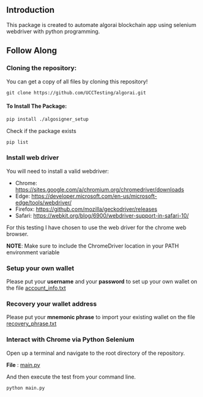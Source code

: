 
## Introduction
This package is created to automate algorai blockchain app using selenium webdriver with python programming. 

## Follow Along
### Cloning the repository:

You can get a copy of all files by cloning this repository!

```shell
git clone https://github.com/UCCTesting/algorai.git
```

#### To Install The Package:

```sh
pip install ./algosigner_setup
```

Check if the package exists
```sh
pip list
```

### Install web driver

You will need to install a valid webdriver:

* Chrome:	https://sites.google.com/a/chromium.org/chromedriver/downloads
* Edge:	https://developer.microsoft.com/en-us/microsoft-edge/tools/webdriver/
* Firefox:	https://github.com/mozilla/geckodriver/releases
* Safari:	https://webkit.org/blog/6900/webdriver-support-in-safari-10/

For this testing I have chosen to use the web driver for the chrome web browser.

**NOTE**: Make sure to include the ChromeDriver location in your PATH environment variable

### Setup your own wallet
Please put your **username** and your **password** to set up your own wallet on the file [account_info.txt](https://github.com/UCCTesting/algorai/blob/main/algosigner_setup/account_info.txt)

### Recovery your wallet address
Please put your **mnemonic phrase** to import your existing wallet on the file [recovery_phrase.txt](https://github.com/UCCTesting/algorai/blob/main/algosigner_setup/recovery_phrase.txt)

### Interact with Chrome via Python Selenium

Open up a terminal and navigate to the root directory of the repository. 

**File** : [main.py](https://github.com/UCCTesting/algorai/blob/main/main.py)

And then execute the test from your command line.

```shell
python main.py
```
